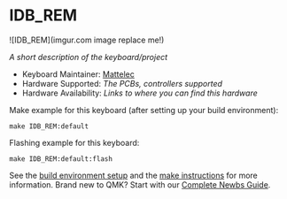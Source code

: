 # IDB_REM

![IDB_REM](imgur.com image replace me!)

*A short description of the keyboard/project*

* Keyboard Maintainer: [Mattelec](https://github.com/yourusername)
* Hardware Supported: *The PCBs, controllers supported*
* Hardware Availability: *Links to where you can find this hardware*

Make example for this keyboard (after setting up your build environment):

    make IDB_REM:default

Flashing example for this keyboard:

    make IDB_REM:default:flash

See the [build environment setup](https://docs.qmk.fm/#/getting_started_build_tools) and the [make instructions](https://docs.qmk.fm/#/getting_started_make_guide) for more information. Brand new to QMK? Start with our [Complete Newbs Guide](https://docs.qmk.fm/#/newbs).
